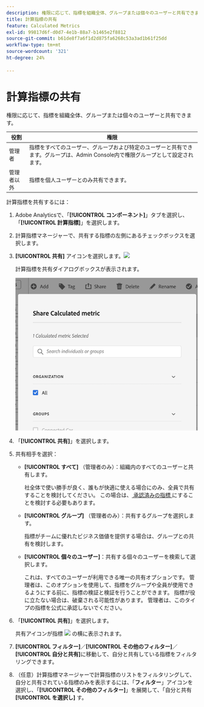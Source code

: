 ```yaml
---
description: 権限に応じて、指標を組織全体、グループまたは個々のユーザーと共有できます。
title: 計算指標の共有
feature: Calculated Metrics
exl-id: 99817d6f-d0d7-4e1b-88a7-b1465e2f8812
source-git-commit: b61de8f7a6f1d2d875fa6268c53a3ad1b61f25dd
workflow-type: tm+mt
source-wordcount: '321'
ht-degree: 24%

---
```


# 計算指標の共有

権限に応じて、指標を組織全体、グループまたは個々のユーザーと共有できます。

| 役割 | 権限 |
|---|---|
| 管理者 | 指標をすべてのユーザー、グループおよび特定のユーザーと共有できます。グループは、Admin Console内で権限グループとして設定されます。 |
| 管理者以外 | 指標を個人ユーザーとのみ共有できます。 |

計算指標を共有するには：

1. Adobe Analyticsで、「**[!UICONTROL コンポーネント]**」タブを選択し、「**[!UICONTROL 計算指標]**」を選択します。

1. 計算指標マネージャーで、共有する指標の左側にあるチェックボックスを選択します。

1. **[!UICONTROL 共有]** アイコンを選択します。![](https://spectrum.adobe.com/static/icons/workflow_18/Smock_Share_18_N.svg)

   計算指標を共有ダイアログボックスが表示されます。

   ![](assets/cm_share.png)

1. 「**[!UICONTROL 共有]**」を選択します。

1. 共有相手を選択：

   * **[!UICONTROL すべて]** （管理者のみ）：組織内のすべてのユーザーと共有します。

     社全体で使い勝手が良く、誰もが快適に使える場合にのみ、全員で共有することを検討してください。 この場合は、[ 承認済みの指標 ](/help/components/c-calcmetrics/c-workflow/cm-workflow/cm-approving.md) にすることを検討する必要もあります。

   * **[!UICONTROL グループ]** （管理者のみ）：共有するグループを選択します。

     指標がチームに優れたビジネス価値を提供する場合は、グループとの共有を検討します。

   * **[!UICONTROL 個々のユーザー]**：共有する個々のユーザーを検索して選択します。

     これは、すべてのユーザーが利用できる唯一の共有オプションです。 管理者は、このオプションを使用して、指標をグループや全員が使用できるようにする前に、指標の検証と検証を行うことができます。 指標が役に立たない場合は、破棄される可能性があります。 管理者は、このタイプの指標を公式に承認しないでください。

1. 「**[!UICONTROL 共有]**」を選択します。

   共有アイコンが指標 ![](https://spectrum.adobe.com/static/icons/workflow_18/Smock_Share_18_N.svg) の横に表示されます。

1. **[!UICONTROL フィルター]**／**[!UICONTROL その他のフィルター]**／**[!UICONTROL 自分と共有]**&#x200B;に移動して、自分と共有している指標をフィルタリングできます。

1. （任意）計算指標マネージャーで計算指標のリストをフィルタリングして、自分と共有されている指標のみを表示するには、「**フィルター**」アイコンを選択し、「**[!UICONTROL その他のフィルター]**」を展開して、「自分と共有 **[!UICONTROL を選択し]** す。

